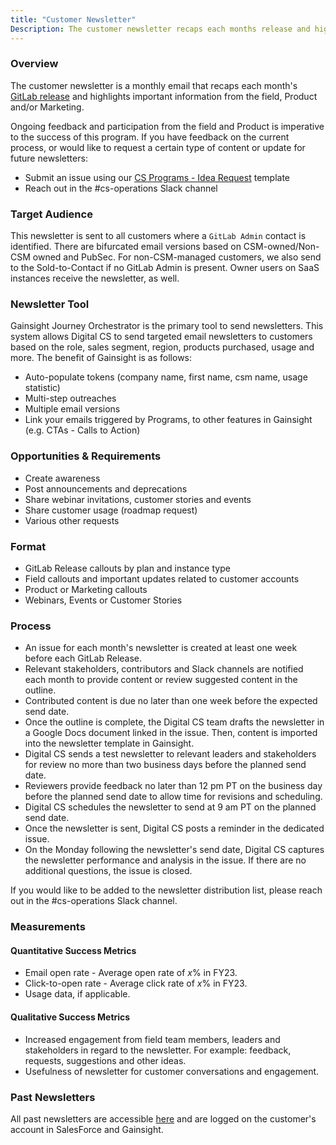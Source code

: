 ```yaml
---
title: "Customer Newsletter"
Description: The customer newsletter recaps each months release and highlights important information from the field, product and/or marketing.
---
```


### Overview

The customer newsletter is a monthly email that recaps each month's [GitLab release](https://about.gitlab.com/releases/) and highlights important information from the field, Product and/or Marketing.

Ongoing feedback and participation from the field and Product is imperative to the success of this program. If you have feedback on the current process, or would like to request a certain type of content or update for future newsletters:

- Submit an issue using our [CS Programs - Idea Request](https://gitlab.com/gitlab-com/sales-team/field-operations/customer-success-operations/-/issues/new) template
- Reach out in the #cs-operations Slack channel

### Target Audience

This newsletter is sent to all customers where a `GitLab Admin` contact is identified. There are bifurcated email versions based on CSM-owned/Non-CSM owned and PubSec. For non-CSM-managed customers, we also send to the Sold-to-Contact if no GitLab Admin is present. Owner users on SaaS instances receive the newsletter, as well.

### Newsletter Tool

Gainsight Journey Orchestrator is the primary tool to send newsletters. This system allows Digital CS to send targeted email newsletters to customers based on the role, sales segment, region, products purchased, usage and more.
The benefit of Gainsight is as follows:

- Auto-populate tokens (company name, first name, csm name, usage statistic)
- Multi-step outreaches
- Multiple email versions
- Link your emails triggered by Programs, to other features in Gainsight (e.g. CTAs - Calls to Action)

### Opportunities & Requirements

- Create awareness
- Post announcements and deprecations
- Share webinar invitations, customer stories and events
- Share customer usage (roadmap request)
- Various other requests

### Format

- GitLab Release callouts by plan and instance type
- Field callouts and important updates related to customer accounts
- Product or Marketing callouts
- Webinars, Events or Customer Stories

### Process

- An issue for each month's newsletter is created at least one week before each GitLab Release.
- Relevant stakeholders, contributors and Slack channels are notified each month to provide content or review suggested content in the outline.
- Contributed content is due no later than one week before the expected send date.
- Once the outline is complete, the Digital CS team drafts the newsletter in a Google Docs document linked in the issue. Then, content is imported into the newsletter template in Gainsight.
- Digital CS sends a test newsletter to relevant leaders and stakeholders for review no more than two business days before the planned send date.
- Reviewers provide feedback no later than 12 pm PT on the business day before the planned send date to allow time for revisions and scheduling.
- Digital CS schedules the newsletter to send at 9 am PT on the planned send date.
- Once the newsletter is sent, Digital CS posts a reminder in the dedicated issue.
- On the Monday following the newsletter's send date, Digital CS captures the newsletter performance and analysis in the issue. If there are no additional questions, the issue is closed.

If you would like to be added to the newsletter distribution list, please reach out in the #cs-operations Slack channel.

### Measurements

#### Quantitative Success Metrics

- Email open rate - Average open rate of *x*% in FY23.
- Click-to-open rate - Average click rate of *x*% in FY23.
- Usage data, if applicable.

#### Qualitative Success Metrics

- Increased engagement from field team members, leaders and stakeholders in regard to the newsletter. For example: feedback, requests, suggestions and other ideas.
- Usefulness of newsletter for customer conversations and engagement.

### Past Newsletters

All past newsletters are accessible [here](https://docs.google.com/document/d/1VkN-pqElJJtqz2vsLySnm5FDTsHVK7wyZwX_97WeyOM/edit?usp=sharing) and are logged on the customer's account in SalesForce and Gainsight.
